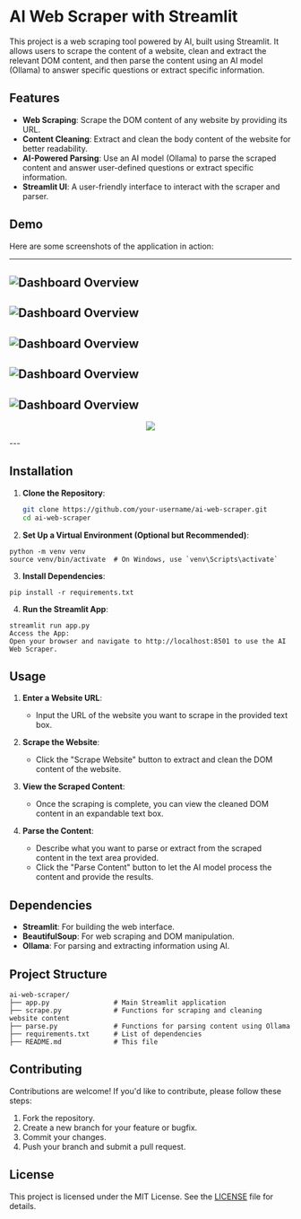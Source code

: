 # AI Web Scraper with Streamlit

This project is a web scraping tool powered by AI, built using Streamlit. It allows users to scrape the content of a website, clean and extract the relevant DOM content, and then parse the content using an AI model (Ollama) to answer specific questions or extract specific information.

## Features

- **Web Scraping**: Scrape the DOM content of any website by providing its URL.
- **Content Cleaning**: Extract and clean the body content of the website for better readability.
- **AI-Powered Parsing**: Use an AI model (Ollama) to parse the scraped content and answer user-defined questions or extract specific information.
- **Streamlit UI**: A user-friendly interface to interact with the scraper and parser.

## Demo

Here are some screenshots of the application in action:

---
![Dashboard Overview](Images/img-1.png)
---
![Dashboard Overview](Images/img-2.png)
---
![Dashboard Overview](Images/img-3.png)
---
![Dashboard Overview](Images/img-4.png)
---
![Dashboard Overview](Images/img-5.png)
---
<p align="center">
  <img src="Images/img-6.png"/>
</p>
---

## Installation

1. **Clone the Repository**:
   ```bash
   git clone https://github.com/your-username/ai-web-scraper.git
   cd ai-web-scraper
2. **Set Up a Virtual Environment (Optional but Recommended)**:
```
python -m venv venv
source venv/bin/activate  # On Windows, use `venv\Scripts\activate`
```
3. **Install Dependencies**:
```
pip install -r requirements.txt
```

4. **Run the Streamlit App**:
```
streamlit run app.py
Access the App:
Open your browser and navigate to http://localhost:8501 to use the AI Web Scraper.
```
## Usage

1. **Enter a Website URL**:
   - Input the URL of the website you want to scrape in the provided text box.

2. **Scrape the Website**:
   - Click the "Scrape Website" button to extract and clean the DOM content of the website.

3. **View the Scraped Content**:
   - Once the scraping is complete, you can view the cleaned DOM content in an expandable text box.

4. **Parse the Content**:
   - Describe what you want to parse or extract from the scraped content in the text area provided.
   - Click the "Parse Content" button to let the AI model process the content and provide the results.

## Dependencies

- **Streamlit**: For building the web interface.
- **BeautifulSoup**: For web scraping and DOM manipulation.
- **Ollama**: For parsing and extracting information using AI.

## Project Structure

```plaintext
ai-web-scraper/
├── app.py                # Main Streamlit application
├── scrape.py             # Functions for scraping and cleaning website content
├── parse.py              # Functions for parsing content using Ollama
├── requirements.txt      # List of dependencies
├── README.md             # This file
```

## Contributing

Contributions are welcome! If you'd like to contribute, please follow these steps:

1. Fork the repository.
2. Create a new branch for your feature or bugfix.
3. Commit your changes.
4. Push your branch and submit a pull request.

## License

This project is licensed under the MIT License. See the [LICENSE](LICENSE) file for details.
